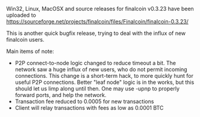 Win32, Linux, MacOSX and source releases for finalcoin v0.3.23 have been uploaded to
https://sourceforge.net/projects/finalcoin/files/Finalcoin/finalcoin-0.3.23/

This is another quick bugfix release, trying to deal with the influx of new finalcoin users.

Main items of note:

* P2P connect-to-node logic changed to reduce timeout a bit.  The network saw a huge influx of new users, who do not permit incoming connections.  This change is a short-term hack, to more quickly hunt for useful P2P connections.  Better "leaf node" logic is in the works, but this should let us limp along until then.  One may use -upnp to properly forward ports, and help the network.
* Transaction fee reduced to 0.0005 for new transactions
* Client will relay transactions with fees as low as 0.0001 BTC

